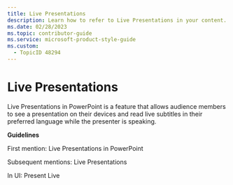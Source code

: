 ```yaml
---
title: Live Presentations
description: Learn how to refer to Live Presentations in your content.
ms.date: 02/28/2023
ms.topic: contributor-guide
ms.service: microsoft-product-style-guide
ms.custom:
  - TopicID 48294
---
```



# Live Presentations

Live Presentations in PowerPoint is a feature that allows audience members to see a presentation on their devices and read live subtitles in their preferred language while the presenter is speaking.

**Guidelines**

First mention: Live Presentations in PowerPoint

Subsequent mentions: Live Presentations

In UI: Present Live